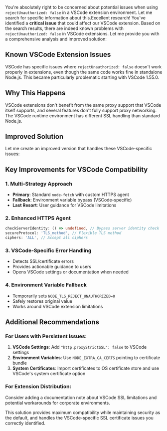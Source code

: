 You're absolutely right to be concerned about potential issues when using `rejectUnauthorized: false` in a VSCode extension environment. Let me search for specific information about this.Excellent research! You've identified a **critical issue** that could affect our VSCode extension. Based on the search results, there are indeed known problems with `rejectUnauthorized: false` in VSCode extensions. Let me provide you with a comprehensive analysis and improved solution:

## **Known VSCode Extension Issues**

VSCode has specific issues where `rejectUnauthorized: false` doesn't work properly in extensions, even though the same code works fine in standalone Node.js. This became particularly problematic starting with VSCode 1.55.0.

## **Why This Happens**

VSCode extensions don't benefit from the same proxy support that VSCode itself supports, and several features don't fully support proxy networking. The VSCode runtime environment has different SSL handling than standard Node.js.

## **Improved Solution**

Let me create an improved version that handles these VSCode-specific issues:

## **Key Improvements for VSCode Compatibility**

### **1. Multi-Strategy Approach**
- **Primary**: Standard `node-fetch` with custom HTTPS agent
- **Fallback**: Environment variable bypass (VSCode-specific)
- **Last Resort**: User guidance for VSCode limitations

### **2. Enhanced HTTPS Agent**
```typescript
checkServerIdentity: () => undefined, // Bypass server identity check
secureProtocol: 'TLS_method', // Flexible TLS method
ciphers: 'ALL', // Accept all ciphers
```

### **3. VSCode-Specific Error Handling**
- Detects SSL/certificate errors
- Provides actionable guidance to users
- Opens VSCode settings or documentation when needed

### **4. Environment Variable Fallback**
- Temporarily sets `NODE_TLS_REJECT_UNAUTHORIZED=0`
- Safely restores original value
- Works around VSCode extension limitations

## **Additional Recommendations**

### **For Users with Persistent Issues:**

1. **VSCode Settings**: Add `"http.proxyStrictSSL": false` to VSCode settings
2. **Environment Variables**: Use `NODE_EXTRA_CA_CERTS` pointing to certificate bundle
3. **System Certificates**: Import certificates to OS certificate store and use VSCode's system certificate option

### **For Extension Distribution:**
Consider adding a documentation note about VSCode SSL limitations and potential workarounds for corporate environments.

This solution provides maximum compatibility while maintaining security as the default, and handles the VSCode-specific SSL certificate issues you correctly identified.
